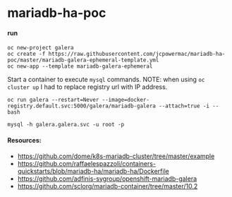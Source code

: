 # mariadb-ha-poc


#### run

```
oc new-project galera
oc create -f https://raw.githubusercontent.com/jcpowermac/mariadb-ha-poc/master/mariadb-galera-ephemeral-template.yml
oc new-app --template mariadb-galera-ephemeral
```

Start a container to execute `mysql` commands.  NOTE: when using `oc cluster up` I had to replace registry
url with IP address.

```
oc run galera --restart=Never --image=docker-registry.default.svc:5000/galera/mariadb-galera --attach=true -i -- bash

mysql -h galera.galera.svc -u root -p
```

#### Resources:
- https://github.com/dome/k8s-mariadb-cluster/tree/master/example
- https://github.com/raffaelespazzoli/containers-quickstarts/blob/mariadb-ha/mariadb-ha/Dockerfile
- https://github.com/adfinis-sygroup/openshift-mariadb-galera
- https://github.com/sclorg/mariadb-container/tree/master/10.2

